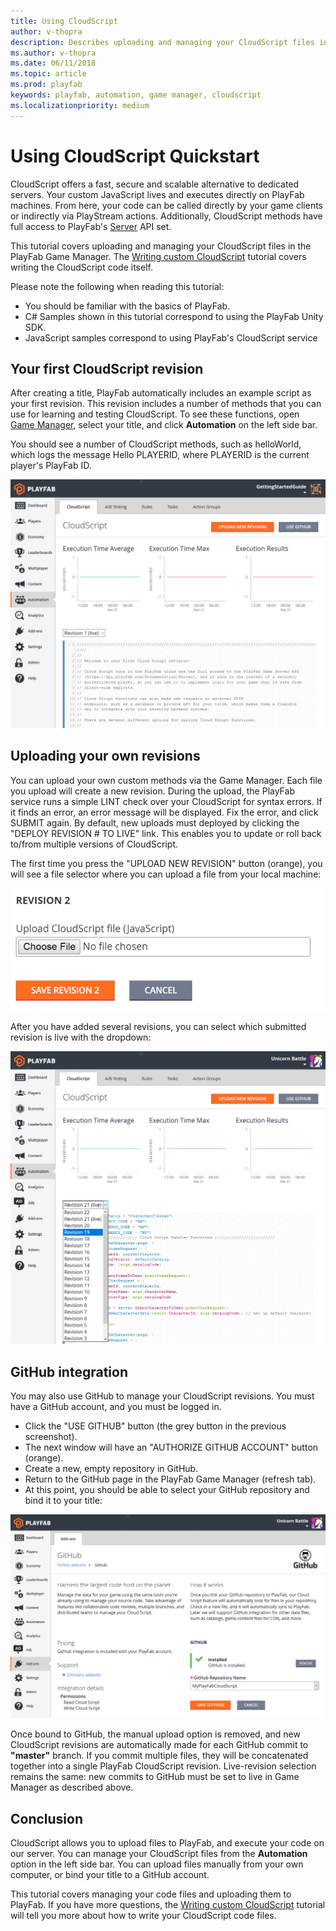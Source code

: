 ```yaml
---
title: Using CloudScript
author: v-thopra
description: Describes uploading and managing your CloudScript files in the PlayFab Game Manager.
ms.author: v-thopra
ms.date: 06/11/2018
ms.topic: article
ms.prod: playfab
keywords: playfab, automation, game manager, cloudscript
ms.localizationpriority: medium
---
```


# Using CloudScript Quickstart

CloudScript offers a fast, secure and scalable alternative to dedicated servers. Your custom JavaScript lives and executes directly on PlayFab machines. From here, your code can be called directly by your game clients or indirectly via PlayStream actions. Additionally, CloudScript methods have full access to PlayFab's [Server](https://api.playfab.com/Documentation/Server) API set.

This tutorial covers uploading and managing your CloudScript files in the PlayFab Game Manager. The [Writing custom CloudScript](writing-custom-cloudscript.md) tutorial covers writing the CloudScript code itself.

Please note the following when reading this tutorial:

- You should be familiar with the basics of PlayFab.
- C# Samples shown in this tutorial correspond to using the PlayFab Unity SDK.
- JavaScript samples correspond to using PlayFab's CloudScript service

## Your first CloudScript revision

After creating a title, PlayFab automatically includes an example script as your first revision. This revision includes a number of methods that you can use for learning and testing CloudScript. To see these functions, open [Game Manager](https://developer.playfab.com/), select your title, and click **Automation** on the left side bar.

You should see a number of CloudScript methods, such as helloWorld, which logs the message Hello PLAYERID, where PLAYERID is the current player's PlayFab ID.

![Game Manager - Automation - CloudScript](media/tutorials/game-manager-cloudscript.png)  

## Uploading your own revisions

You can upload your own custom methods via the Game Manager. Each file you upload will create a new revision. During the upload, the PlayFab service runs a simple LINT check over your CloudScript for syntax errors. If it finds an error, an error message will be displayed. Fix the error, and click SUBMIT again. By default, new uploads must deployed by clicking the "DEPLOY REVISION # TO LIVE" link. This enables you to update or roll back to/from multiple versions of CloudScript.

The first time you press the "UPLOAD NEW REVISION" button (orange), you will see a file selector where you can upload a file from your local machine:

![Game Manager - Upload CloudScript file](media/tutorials/game-manager-upload-cloudscript.png)  

After you have added several revisions, you can select which submitted revision is live with the dropdown:

![Game Manager - Upload CloudScript - select revision](media/tutorials/game-manager-cloudscript-select-revision.png)  

## GitHub integration

You may also use GitHub to manage your CloudScript revisions. You must have a GitHub account, and you must be logged in.

- Click the "USE GITHUB" button (the grey button in the previous screenshot).
- The next window will have an "AUTHORIZE GITHUB ACCOUNT" button (orange).
- Create a new, empty repository in GitHub.
- Return to the GitHub page in the PlayFab Game Manager (refresh tab).
- At this point, you should be able to select your GitHub repository and bind it to your title:

![Game Manager - Addons - GitHub](media/tutorials/game-manager-addons-github.png)  

Once bound to GitHub, the manual upload option is removed, and new CloudScript revisions are automatically made for each GitHub commit to **"master"** branch. If you commit multiple files, they will be concatenated together into a single PlayFab CloudScript revision. Live-revision selection remains the same: new commits to GitHub must be set to live in Game Manager as described above.

## Conclusion

CloudScript allows you to upload files to PlayFab, and execute your code on our server. You can manage your CloudScript files from the **Automation** option in the left side bar.  You can upload files manually from your own computer, or bind your title to a GitHub account.

This tutorial covers managing your code files and uploading them to PlayFab. If you have more questions, the [Writing custom CloudScript](writing-custom-cloudscript.md) tutorial will tell you more about how to write your CloudScript code files.
